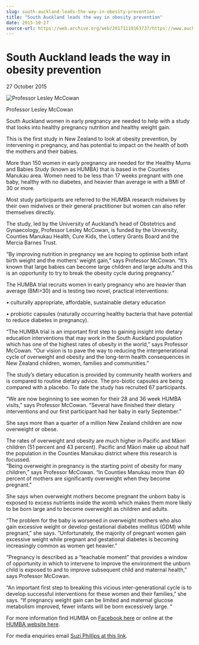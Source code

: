 ```yaml
---
slug: south-auckland-leads-the-way-in-obesity-prevention
title: "South Auckland leads the way in obesity prevention"
date: 2015-10-27
source-url: https://web.archive.org/web/20171119163737/https://www.auckland.ac.nz/en/about/news-events-and-notices/news/news-2015/10/south-auckland-leads-the-way-in-obesity-prevention.html
---
```

South Auckland leads the way in obesity prevention
==================================================

27 October 2015

![Professor Lesley McCowan](https://www.auckland.ac.nz/en/about/news-events-and-notices/news/news-2015/10/south-auckland-leads-the-way-in-obesity-prevention/_jcr_content/par/textimage/image.img.jpg/1453347116181.jpg "Professor Lesley McCowan")

Professor Lesley McCowan

South Auckland women in early pregnancy are needed to help with a study that looks into healthy pregnancy nutrition and healthy weight gain.

This is the first study in New Zealand to look at obesity prevention, by intervening in pregnancy, and has potential to impact on the health of both the mothers and their babies.

More than 150 women in early pregnancy are needed for the Healthy Mums and Babies Study (known as HUMBA) that is based in the Counties Manukau area. Women need to be less than 17 weeks pregnant with one baby, healthy with no diabetes, and heavier than average ie with a BMI of 30 or more.

Most study participants are referred to the HUMBA research midwives by their own midwives or their general practitioner but women can also refer themselves directly.

The study, led by the University of Auckland’s head of Obstetrics and Gynaecology, Professor Lesley McCowan, is funded by the University, Counties Manukau Health, Cure Kids, the Lottery Grants Board and the Mercia Barnes Trust.

“By improving nutrition in pregnancy we are hoping to optimise both infant birth weight and the mothers’ weight gain,” says Professor McCowan. “It’s known that large babies can become large children and large adults and this is an opportunity to try to break the obesity cycle during pregnancy.”

The HUMBA trial recruits women in early pregnancy who are heavier than average (BMI>30) and is testing two novel, practical interventions:

• culturally appropriate, affordable, sustainable dietary education

• probiotic capsules (naturally occurring healthy bacteria that have potential to reduce diabetes in pregnancy).

“The HUMBA trial is an important first step to gaining insight into dietary education interventions that may work in the South Auckland population which has one of the highest rates of obesity in the world,” says Professor McCowan. “Our vision is to pave the way to reducing the intergenerational cycle of overweight and obesity and the long-term health consequences in New Zealand children, women, families and communities.”

The study’s dietary education is provided by community health workers and is compared to routine dietary advice. The pro-biotic capsules are being compared with a placebo. To date the study has recruited 67 participants.

“We are now beginning to see women for their 28 and 36 week HUMBA visits,” says Professor McCowan. “Several have finished their dietary interventions and our first participant had her baby in early September.”

She says more than a quarter of a million New Zealand children are now overweight or obese.

The rates of overweight and obesity are much higher in Pacific and Māori children (51 percent and 43 percent). Pacific and Māori make up about half the population in the Counties Manukau district where this research is focussed.  
“Being overweight in pregnancy is the starting point of obesity for many children,” says Professor McCowan. “In Counties Manukau more than 40 percent of mothers are significantly overweight when they become pregnant.”

She says when overweight mothers become pregnant the unborn baby is exposed to excess nutrients inside the womb which makes them more likely to be born large and to become overweight as children and adults.

“The problem for the baby is worsened in overweight mothers who also gain excessive weight or develop gestational diabetes mellitus (GDM) while pregnant,” she says. “Unfortunately, the majority of pregnant women gain excessive weight while pregnant and gestational diabetes is becoming increasingly common as women get heavier.”

“Pregnancy is described as a “teachable moment” that provides a window of opportunity in which to intervene to improve the environment the unborn child is exposed to and to improve subsequent child and maternal health,” says Professor McCowan.

“An important first step to breaking this vicious inter-generational cycle is to develop successful interventions for these women and their families,” she says. “If pregnancy weight gain can be limited and maternal glucose metabolism improved, fewer infants will be born excessively large. “

For more information find HUMBA on [Facebook here](http://www.facebook.com/humba) or online at the [HUMBA website here](http://www.humba.ac.nz/).  

For media enquiries email [Suzi Phillips at this link](mailto:s.phillips@auckland.ac.nz).